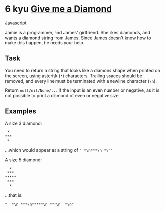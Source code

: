 # 6 kyu [Give me a Diamond](https://www.codewars.com/kata/5503013e34137eeeaa001648)

<!-- START LANGUAGE_LINKS -->

[Javascript](./javascript.js)

<!-- END LANGUAGE_LINKS -->

Jamie is a programmer, and James' girlfriend. She likes diamonds, and wants a diamond string from James. Since James doesn't know how to make this happen, he needs your help.

## Task

You need to return a string that looks like a diamond shape when printed on the screen, using asterisk (`*`) characters. Trailing spaces should be removed, and every line must be terminated with a newline character (`\n`).

Return `null/nil/None/...` if the input is an even number or negative, as it is not possible to print a diamond of even or negative size.


## Examples

A size 3 diamond:

```
 *
***
 *
```

...which would appear as a string of `" *\n***\n *\n"`


A size 5 diamond:

```
  *
 ***
*****
 ***
  *
```

...that is: 
```
"  *\n ***\n*****\n ***\n  *\n"
```
